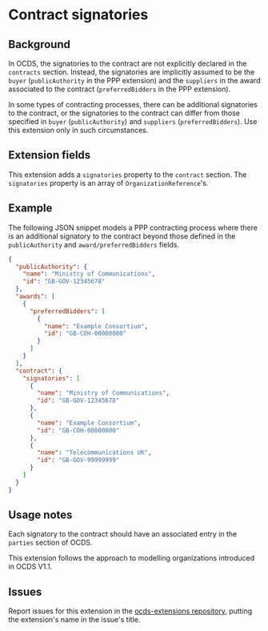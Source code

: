 # Contract signatories

## Background

In OCDS, the signatories to the contract are not explicitly declared in the `contracts` section. Instead, the signatories are implicitly assumed to be the `buyer` (`publicAuthority` in the PPP extension) and the `suppliers` in the award associated to the contract (`preferredBidders` in the PPP extension).

In some types of contracting processes, there can be additional signatories to the contract, or the signatories to the contract can differ from those specified in `buyer` (`publicAuthority`) and `suppliers` (`preferredBidders`). Use this extension only in such circumstances.

## Extension fields

This extension adds a `signatories` property to the `contract` section. The `signatories` property is an array of `OrganizationReference`'s.

## Example

The following JSON snippet models a PPP contracting process where there is an additional signatory to the contract beyond those defined in the `publicAuthority` and `award/preferredBidders` fields.

```json
{
  "publicAuthority": {
    "name": "Ministry of Communications",
    "id": "GB-GOV-12345678"
  },
  "awards": [
    {
      "preferredBidders": [
        {
          "name": "Example Consortium",
          "id": "GB-COH-00000000"
        }
      ]
    }
  ],
  "contract": {
    "signatories": [
      {
        "name": "Ministry of Communications",
        "id": "GB-GOV-12345678"
      },
      {
        "name": "Example Consortium",
        "id": "GB-COH-00000000"
      },
      {
        "name": "Telecommunications UK",
        "id": "GB-GOV-99999999"
      }
    ]
  }
}
```

## Usage notes

Each signatory to the contract should have an associated entry in the `parties` section of OCDS.

This extension follows the approach to modelling organizations introduced in OCDS V1.1.

## Issues

Report issues for this extension in the [ocds-extensions repository](https://github.com/open-contracting/ocds-extensions/issues), putting the extension's name in the issue's title.

